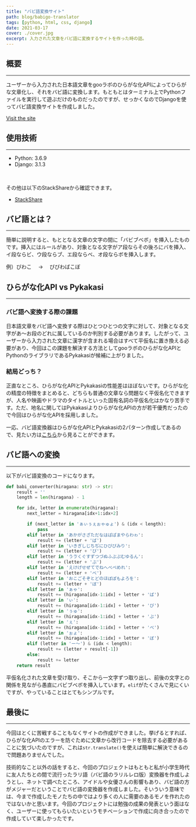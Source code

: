```yaml
---
title: "バビ語変換サイト"
path: blog/babigo-translator
tags: [python, html, css, django]
date: 2021-03-17
cover: ./cover.jpg
excerpt: 入力された文章をバビ語に変換するサイトを作った時の話。
---
```


## 概要

---

ユーザーから入力された日本語文章をgooラボのひらがな化APIによってひらがな文章化し、それをバビ語に変換します。もともとはターミナル上でPythonファイルを実行して遊ぶだけのものだったのですが、せっかくなのでDjangoを使ってバビ語変換サイトを作成しました。

[Visit the site](https://aspected-helios.herokuapp.com/peacock/babigo/)

## 使用技術

---

- Python: 3.6.9
- Django: 3.1.3

<br>

その他は以下のStackShareから確認できます。<br>

- [StackShare](https://stackshare.io/zaw/babigo)

<h2 id="babigo">バビ語とは？</h2>

---

簡単に説明すると、もととなる文章の文字の間に「バビブベボ」を挿入したものです。挿入にはルールがあり、対象となる文字がア段ならその後ろにバを挿入、イ段ならビ、ウ段ならブ、エ段ならベ、オ段ならボを挿入します。

例）びわこ　 → 　びびわばこぼ

## ひらがな化API vs Pykakasi

---

### バビ語へ変換する際の課題

日本語文章をバビ語へ変換する際はひとつひとつの文字に対して、対象となる文字があ～お段のどれに属しているのか判別する必要があります。したがって、ユーザーから入力された文章に漢字が含まれる場合はすべて平仮名に置き換える必要があり、今回はこの課題を解決する方法としてgooラボのひらがな化APIとPythonのライブラリであるPykakasiが候補に上がりました。

### 結局どっち？

正直なところ、ひらがな化APIとPykakasiの性能差はほぼないです。ひらがな化の精度の特徴をまとめると、どちらも普通の文章なら問題なく平仮名化できますが、人名や映画やドラマのタイトルといった固有名詞の平仮名化はかなり苦手です。ただ、地名に関してはPykakasiよりひらがな化APIの方が若干優秀だったので今回はひらがな化APIを採用しました。

一応、バビ語変換器はひらがな化APIとPykakasiの2パターン作成してあるので、見たい方は[こちら](https://github.com/zoniha/babigo/blob/main/converter/hiragana_converter.py)から見ることができます。

## バビ語への変換

---

以下がバビ語変換のコードになります。

```Python
def babi_converter(hiragana: str) -> str:
    result = ''
    length = len(hiragana) - 1

    for idx, letter in enumerate(hiragana):
        next_letter = hiragana[idx+1:idx+2]

        if (next_letter in 'ぁぃぅぇぉゃゅょ') & (idx < length):
            pass
        elif letter in 'あかがさざただなはばぱまやらわゎ':
            result += (letter + 'ば')
        elif letter in 'いきぎしじちぢにひびぴみり':
            result += (letter + 'び')
        elif letter in 'うゔくぐすずつづぬふぶぷむゆるん':
            result += (letter + 'ぶ')
        elif letter in 'えけげせぜてでねへべぺめれ':
            result += (letter + 'べ')
        elif letter in 'おこごそぞとどのほぼぽもよろを':
            result += (letter + 'ぼ')
        elif letter in 'ぁゃ':
            result += (hiragana[idx-1:idx] + letter + 'ば')
        elif letter in 'ぃ':
            result += (hiragana[idx-1:idx] + letter + 'び')
        elif letter in 'ぅゅ':
            result += (hiragana[idx-1:idx] + letter + 'ぶ')
        elif letter in 'ぇ':
            result += (hiragana[idx-1:idx] + letter + 'べ')
        elif letter in 'ぉょ':
            result += (hiragana[idx-1:idx] + letter + 'ぼ')
        elif (letter in 'ー〜') & (idx < length):
            result += (letter + result[-1])
        else:
            result += letter
    return result
```

平仮名化された文章を受け取り、そこから一文字ずつ取り出し、前後の文字との関係を見ながら愚直にバビブベボを挿入しています。`elif`がたくさんで見にくいですが、やっていることはとてもシンプルです。

## 最後に

---

今回はとくに苦戦することもなくサイトの作成ができました。挙げるとすれば、ひらがな化APIのエラーを防ぐために文章から改行コードを除去する必要があることに気づいたのですが、これは`str.translate()`を使えば簡単に解決できるので問題ありませんでした。

技術的なこと以外の話をすると、今回のプロジェクトはもともと私が小学生時代に友人たちとの間で流行ったラリ語（バビ語のラリルレロ版）変換器を作成しようとし、ネットで調べたところ、アイドルや女優さんの影響もあり、バビ語の方がメジャーだということでバビ語の変換器を作成しました。そいういう意味では、今まで作成したモノたちの中ではより多くの人に需要のあるモノを作れたのではないかと思います。今回のプロジェクトには勉強の成果の発表という面はなく、ユーザーに使ってもらいたいというモチベーションで作成に向き合ったので作成していて楽しかったです。
